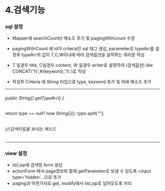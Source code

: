 # 4.검색기능

### sql 설정  

- Mapper에 searchCount() 메소드 추가 및 pagingWithcount 수정

- pagingWithCount 에 id가 criteria인 sql 태그 생성, parameter로 typeArr를 설정후 typeArr의 값이 T,C,W이냐에 따라 검색옵션을 설적하는 쿼리문 작성

- T 일경우 title, C일경우 content, W 일경우 writer로 설정하여 (검색옵션) like CONCAT('%',#{keyword},'%')로 작성

- 작성후 Criteria 에 String 타입으로 type, keyword 추가 및 아래 메소드 추가
************************************************
######	public String[] getTypeArr() {
######		return type == null? new String[]{}: type.split("");
######	}//검색타입을 보내는 메소드
************************************************

### view 설정

- list.jsp에 검색창 form 생성
- actionForm 에서 page정보와 함께 getParameter로 보낼 수 있도록 <input type='hidden'...으로 추가
- paging과 마찬가지로 get, modify에서 list.jsp로 넘어오도록 처리
